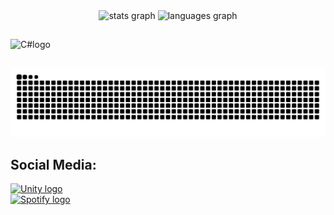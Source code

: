 <div align="center">
    <img src="https://github-readme-stats.vercel.app/api?username=luciiiub&hide_title=true&hide_rank=false&show_icons=true&include_all_commits=false&count_private=true&disable_animations=false&theme=dracula&locale=en&hide_border=false" height="150" alt="stats graph"  />
    <img src="https://github-readme-stats.vercel.app/api/top-langs?username=luciiiub&locale=en&hide_title=false&layout=compact&card_width=320&langs_count=5&theme=dracula&hide_border=false" height="150" alt="languages graph"  />
</div>

##

<div aling="left">
<img src="https://cdn.jsdelivr.net/gh/devicons/devicon@latest/icons/csharp/csharp-plain.svg" height="30" alt="C#logo" />
<img width="30" />
</div>

##

<img src="https://raw.githubusercontent.com/luuizexe/luuizexe/output/snake.svg" alt="Snake animation" />

## Social Media:

<div aling="left">
<a href="https://play.unity.com/en/user/fc833dc5-b81c-48e7-ae6f-a9084cdcfeb8" target="_blank">
    <img alt="Unity logo" src="https://img.shields.io/badge/UnityPlay-FFFFFF?style=for-the-badge&logo=Unity&logoColor=000000">
</a>
<br> 
    <a href="https://open.spotify.com/user/nf97u786mlwxtkeybv7fp7imf?si=92a7c260e47a437a">
      <img alt="Spotify logo" src="https://img.shields.io/badge/Spotify-FFFFFF?style=for-the-badge&logo=Spotify&logoColor=1DB954">
    </a>
</div>       